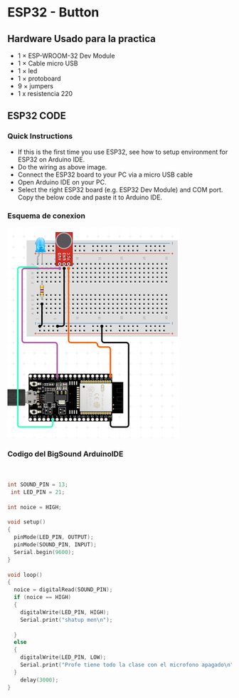 # ESP32 - Button


## Hardware Usado para la practica

  * 1 × ESP-WROOM-32 Dev Module	
  * 1 × Cable micro USB 	
  * 1 × led	
  * 1 × protoboard
  * 9 × jumpers
  * 1 x resistencia 220


## ESP32 CODE

### Quick Instructions

  * If this is the first time you use ESP32, see how to setup environment for ESP32 on Arduino IDE.
  * Do the wiring as above image.
  * Connect the ESP32 board to your PC via a micro USB cable
  * Open Arduino IDE on your PC.
  * Select the right ESP32 board (e.g. ESP32 Dev Module) and COM port.
    Copy the below code and paste it to Arduino IDE.

### Esquema de conexion

![](source/SoundSchema.png)



### Codigo del BigSound ArduinoIDE

  

```c++


int SOUND_PIN = 13;
 int LED_PIN = 21;

int noice = HIGH;

void setup() 
{
  pinMode(LED_PIN, OUTPUT);
  pinMode(SOUND_PIN, INPUT);
  Serial.begin(9600);
}

void loop() 
{
  noice = digitalRead(SOUND_PIN);
  if (noice == HIGH)
  {
    digitalWrite(LED_PIN, HIGH);
    Serial.print("shatup men\n");
    
  }
  else
  {
    digitalWrite(LED_PIN, LOW);
    Serial.print("Profe tiene todo la clase con el microfono apagado\n");
  }
    delay(3000);
}
```

  

